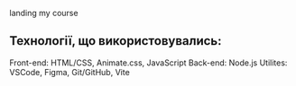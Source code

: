 landing my course

## Технології, що використовувались:

Front-end: HTML/CSS, Animate.css, JavaScript Back-end: Node.js Utilites: VSCode,
Figma, Git/GitHub, Vite
